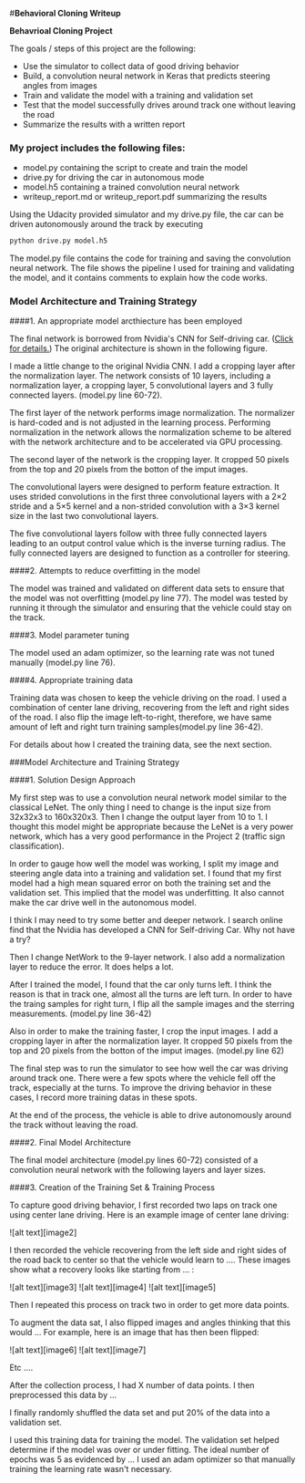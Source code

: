 #**Behavioral Cloning Writeup** 


**Behavrioal Cloning Project**

The goals / steps of this project are the following:
* Use the simulator to collect data of good driving behavior
* Build, a convolution neural network in Keras that predicts steering angles from images
* Train and validate the model with a training and validation set
* Test that the model successfully drives around track one without leaving the road
* Summarize the results with a written report


### My project includes the following files:

* model.py containing the script to create and train the model
* drive.py for driving the car in autonomous mode
* model.h5 containing a trained convolution neural network 
* writeup_report.md or writeup_report.pdf summarizing the results

Using the Udacity provided simulator and my drive.py file, the car can be driven autonomously around the track by executing 
```sh
python drive.py model.h5
```

The model.py file contains the code for training and saving the convolution neural network. The file shows the pipeline I used for training and validating the model, and it contains comments to explain how the code works.

### Model Architecture and Training Strategy

####1. An appropriate model arcthiecture has been employed

The final network is borrowed from Nvidia's CNN for Self-driving car. ([Click for details.](https://images.nvidia.com/content/tegra/automotive/images/2016/solutions/pdf/end-to-end-dl-using-px.pdf "Click for details."))
The original architecture is shown in the following figure. 

I made a little change to the original Nvidia CNN. I add a cropping layer after the normalization layer. 
The network consists of 10 layers, including a normalization layer, a cropping layer, 5 convolutional layers and 3 fully connected layers.  (model.py line 60-72).

The first layer of the network performs image normalization. The normalizer is hard-coded and is not adjusted in the learning process. Performing normalization in the network allows the normalization scheme to be altered with the network architecture and to be accelerated via GPU processing.

The second layer of the network is the cropping layer. It cropped 50 pixels from the top and 20 pixels from the botton of the imput images. 

The convolutional layers were designed to perform feature extraction. It uses strided convolutions in the first three convolutional layers with a 2×2 stride and a 5×5 kernel and a non-strided convolution with a 3×3 kernel size in the last two convolutional layers.

The five convolutional layers follow with three fully connected layers leading to an output control value which is the inverse turning radius. The fully connected layers are designed to function as a controller for steering.

####2. Attempts to reduce overfitting in the model

The model was trained and validated on different data sets to ensure that the model was not overfitting (model.py line 77). The model was tested by running it through the simulator and ensuring that the vehicle could stay on the track.

####3. Model parameter tuning

The model used an adam optimizer, so the learning rate was not tuned manually (model.py line 76).

####4. Appropriate training data

Training data was chosen to keep the vehicle driving on the road. I used a combination of center lane driving, recovering from the left and right sides of the road. I also flip the image left-to-right, therefore, we have same amount of left and right turn training samples(model.py line 36-42).

For details about how I created the training data, see the next section. 

###Model Architecture and Training Strategy

####1. Solution Design Approach

My first step was to use a convolution neural network model similar to the classical LeNet. The only thing I need to change is the input size from 32x32x3 to 160x320x3. Then I change the output layer from 10 to 1. 
I thought this model might be appropriate because the LeNet is a very power network, which has a very good performance in the Project 2 (traffic sign classification).

In order to gauge how well the model was working, I split my image and steering angle data into a training and validation set. I found that my first model had a high mean squared error on both the training set and the validation set.
This implied that the model was underfitting.  It also cannot make the car drive well in the autonomous model. 

I think I may need to try some better and deeper network. I search online find that the Nvidia has developed a CNN for Self-driving Car. Why not have a try?

Then I change NetWork to the 9-layer network. I also add a normalization layer to reduce the error. It does helps a lot. 

After I trained the model, I found that the car only turns left. I think the reason is that in track one, almost all the turns are left turn. In order to have the traing samples for right turn, I flip all the sample images and the sterring measurements.  (model.py line 36-42)

Also in order to make the training faster, I crop the input images. I add a cropping layer in after the normalization layer. It cropped 50 pixels from the top and 20 pixels from the botton of the imput images.  (model.py line 62)

The final step was to run the simulator to see how well the car was driving around track one. There were a few spots where the vehicle fell off the track, especially at the turns. To improve the driving behavior in these cases, I record more training datas in these spots. 

At the end of the process, the vehicle is able to drive autonomously around the track without leaving the road.

####2. Final Model Architecture

The final model architecture (model.py lines 60-72) consisted of a convolution neural network with the following layers and layer sizes.




####3. Creation of the Training Set & Training Process

To capture good driving behavior, I first recorded two laps on track one using center lane driving. Here is an example image of center lane driving:

![alt text][image2]

I then recorded the vehicle recovering from the left side and right sides of the road back to center so that the vehicle would learn to .... These images show what a recovery looks like starting from ... :

![alt text][image3]
![alt text][image4]
![alt text][image5]

Then I repeated this process on track two in order to get more data points.

To augment the data sat, I also flipped images and angles thinking that this would ... For example, here is an image that has then been flipped:

![alt text][image6]
![alt text][image7]

Etc ....

After the collection process, I had X number of data points. I then preprocessed this data by ...


I finally randomly shuffled the data set and put 20% of the data into a validation set. 

I used this training data for training the model. The validation set helped determine if the model was over or under fitting. The ideal number of epochs was 5 as evidenced by ... I used an adam optimizer so that manually training the learning rate wasn't necessary.
